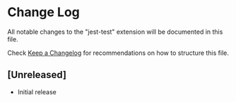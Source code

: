 # Change Log

All notable changes to the "jest-test" extension will be documented in this file.

Check [Keep a Changelog](http://keepachangelog.com/) for recommendations on how to structure this file.

## [Unreleased]

- Initial release